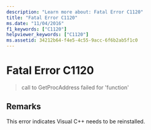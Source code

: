 ```yaml
---
description: "Learn more about: Fatal Error C1120"
title: "Fatal Error C1120"
ms.date: "11/04/2016"
f1_keywords: ["C1120"]
helpviewer_keywords: ["C1120"]
ms.assetid: 34212b64-f4e5-4c55-9acc-6f6b2ab5f1c0
---
```

# Fatal Error C1120

> call to GetProcAddress failed for 'function'

## Remarks

This error indicates Visual C++ needs to be reinstalled.
